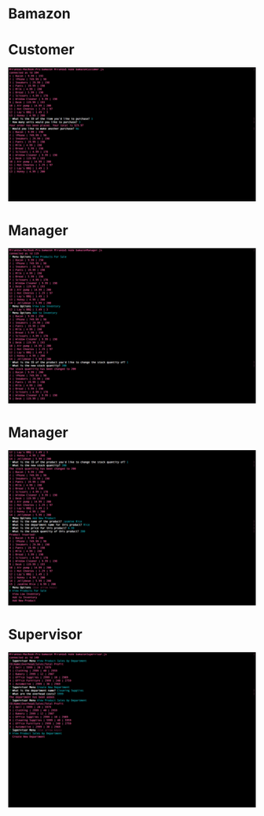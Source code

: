 # Bamazon

# Customer
![alt text](/images/Customer.png 'Customer')

# Manager
![alt text](/images/Manager1.png 'Manager 1')

# Manager
![alt text](/images/Manager2.png 'Manager 2')

# Supervisor
![alt text](/images/Supervisor.png 'Supervisor')
